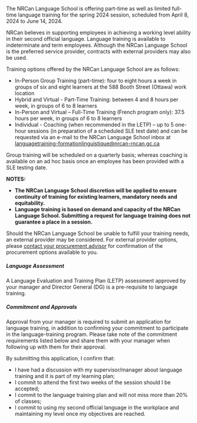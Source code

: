 ﻿The NRCan Language School is offering part-time as well as limited full-time language training for the spring 2024 session, scheduled from April 8, 2024 to June 14, 2024.

NRCan believes in supporting employees in achieving a working level ability in their second official language. Language training is available to indeterminate and term employees. Although the NRCan Language School is the preferred service provider, contracts with external providers may also be used.

Training options offered by the NRCan Language School are as follows:

- In-Person Group Training (part-time): four to eight hours a week in groups of six and eight learners at the 588 Booth Street (Ottawa) work location
- Hybrid and Virtual - Part-Time Training: between 4 and 8 hours per week, in groups of 6 to 8 learners
- In-Person and Virtual – Full-Time Training (French program only): 37.5 hours per week, in groups of 6 to 8 learners
- Individual - Coaching (when recommended in the LETP) – up to 5 one-hour sessions (in preparation of a scheduled SLE test date) and can be requested via an e-mail to the NRCan Language School inbox at [languagetraining-formationlinguistique@nrcan-rncan.gc.ca](mailto:languagetraining-formationlinguistique@nrcan-rncan.gc.ca)

Group training will be scheduled on a quarterly basis; whereas coaching is available on an ad hoc basis once an employee has been provided with a SLE testing date.

**NOTES:**
- **The NRCan Language School discretion will be applied to ensure continuity of training for existing learners, mandatory needs and equitability.**
- **Language training is based on demand and capacity of the NRCan Language School. Submitting a request for language training does not guarantee a place in a session.**

Should the NRCan Language School be unable to fulfill your training needs, an external provider may be considered. For external provider options, please <u>[contact your procurement advisor](https://gcdocs.gc.ca/nrcan-rncan/llisapi.dll/link/19125621)</u> for confirmation of the procurement options available to you.


##### Language Assessment

A Language Evaluation and Training Plan (LETP) assessment approved by your manager and Director General (DG) is a pre-requisite to language training.

##### Commitment and Approvals

Approval from your manager is required to submit an application for language training, in addition to confirming your commitment to participate in the language-training program. Please take note of the commitment requirements listed below and share them with your manager when following up with them for their approval.

By submitting this application, I confirm that:
- I have had a discussion with my supervisor/manager about language training and it is part of my learning plan;
- I commit to attend the first two weeks of the session should I be accepted;
- I commit to the language training plan and will not miss more than 20% of classes;
- I commit to using my second official language in the workplace and maintaining my level once my objectives are reached.
